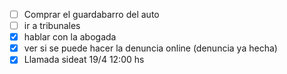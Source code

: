  - [ ] Comprar el guardabarro del auto
 - [ ] ir a tribunales 
 - [x] hablar con la abogada
 - [x] ver si se puede hacer la denuncia online (denuncia ya hecha)
 - [x] Llamada sideat 19/4 12:00 hs